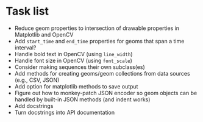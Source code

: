 # Task list

* Reduce geom properties to intersection of drawable properties in Matplotlib and OpenCV
* Add `start_time` and `end_time` properties for geoms that span a time interval?
* Handle bold text in OpenCV (using `line_width`)
* Handle font size in OpenCV (using `font_scale`)
* Consider making sequences their own subclass(es)
* Add methods for creating geoms/geom collections from data sources (e.g., CSV, JSON)
* Add option for matplotlib methods to save output
* Figure out how to monkey-patch JSON encoder so geom objects can be handled by built-in JSON methods (and indent works)
* Add docstrings
* Turn docstrings into API documentation
